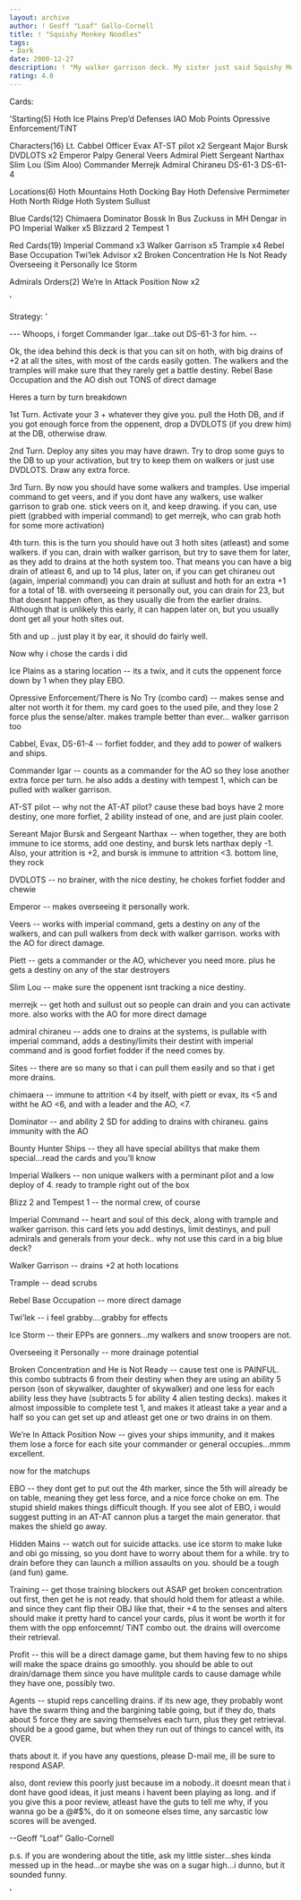 ```yaml
---
layout: archive
author: ! Geoff "Loaf" Gallo-Cornell
title: ! "Squishy Monkey Noodles"
tags:
- Dark
date: 2000-12-27
description: ! "My walker garrison deck. My sister just said Squishy Monkey Noodles so i named it that."
rating: 4.0
---
```

Cards: 

'Starting(5)
Hoth Ice Plains
Prep’d Defenses
IAO
Mob Points
Opressive Enforcement/TiNT

Characters(16)
Lt. Cabbel
Officer Evax
AT-ST pilot x2
Sergeant Major Bursk
DVDLOTS x2
Emperor Palpy
General Veers
Admiral Piett
Sergeant Narthax
Slim Lou (Sim Aloo)
Commander Merrejk
Admiral Chiraneu
DS-61-3
DS-61-4

Locations(6)
Hoth Mountains
Hoth Docking Bay
Hoth Defensive Permimeter
Hoth North Ridge
Hoth System
Sullust

Blue Cards(12)
Chimaera
Dominator
Bossk In Bus
Zuckuss in MH
Dengar in PO
Imperial Walker x5
Blizzard 2
Tempest 1

Red Cards(19)
Imperial Command x3
Walker Garrison x5
Trample x4
Rebel Base Occupation
Twi’lek Advisor x2
Broken Concentration
He Is Not Ready
Overseeing it Personally
Ice Storm

Admirals Orders(2)
We’re In Attack Position Now x2





'

Strategy: '

--- Whoops, i forget Commander Igar...take out DS-61-3 for him. --

Ok, the idea behind this deck is that you can sit on hoth, with big drains of +2 at all the sites, with most of the cards easily gotten. The walkers and the tramples will make sure that they rarely get a battle destiny. Rebel Base Occupation and the AO dish out TONS of direct damage

Heres a turn by turn breakdown


1st Turn. Activate your 3 + whatever they give you. pull the Hoth DB, and if you got enough force from the oppenent, drop a DVDLOTS (if you drew him) at the DB, otherwise draw.

2nd Turn. Deploy any sites you may have drawn. Try to drop some guys to the DB to up your activation, but try to keep them on walkers or just use DVDLOTS. Draw any extra force.

3rd Turn. By now you should have some walkers and tramples. Use imperial command to get veers, and if you dont have any walkers, use walker garrison to grab one. stick veers on it, and keep drawing. if you can, use piett (grabbed with imperial command) to get merrejk, who can grab hoth for some more activation)

4th turn. this is the turn you should have out 3 hoth sites (atleast) and some walkers. if you can, drain with walker garrison, but try to save them for later, as they add to drains at the hoth system too. That means you can have a big drain of atleast 6, and up to 14 plus, later on, if you can get chiraneu out (again, imperial command) you can drain at sullust and hoth for an extra +1 for a total of 18. with overseeing it personally out, you can drain for 23, but that doesnt happen often, as they usually die from the earlier drains. Although that is unlikely this early, it can happen later on, but you usually dont get all your hoth sites out.

5th and up .. just play it by ear, it should do fairly well.

Now why i chose the cards i did


Ice Plains as a staring location -- its a twix, and it cuts the oppenent force down by 1 when they play EBO.

Opressive Enforcement/There is No Try (combo card) -- makes sense and alter not worth it for them. my card goes to the used pile, and they lose 2 force plus the sense/alter. makes trample better than ever... walker garrison too

Cabbel, Evax, DS-61-4 -- forfiet fodder, and they add to power of walkers and ships.

Commander Igar -- counts as a commander for the AO so they lose another extra force per turn. he also adds a destiny with tempest 1, which can be pulled with walker garrison.

AT-ST pilot -- why not the AT-AT pilot? cause these bad boys have 2 more destiny, one more forfiet, 2 ability instead of one, and are just plain cooler.

Sereant Major Bursk and Sergeant Narthax -- when together, they are both immune to ice storms, add one destiny, and bursk lets narthax deply -1. Also, your attrition is +2, and bursk is immune to attrition <3. bottom line, they rock

DVDLOTS -- no brainer, with the nice destiny, he chokes forfiet fodder and chewie

Emperor -- makes overseeing it personally work.

Veers -- works with imperial command, gets a destiny on any of the walkers, and can pull walkers from deck with walker garrison. works with the AO for direct damage.

Piett -- gets a commander or the AO, whichever you need more. plus he gets a destiny on any of the star destroyers

Slim Lou -- make sure the oppenent isnt tracking a nice destiny.

merrejk -- get hoth and sullust out so people can drain and you can activate more. also works with the AO for more direct damage

admiral chiraneu -- adds one to drains at the systems, is pullable with imperial command, adds a destiny/limits their destint with imperial command and is good forfiet fodder if the need comes by.

Sites -- there are so many so that i can pull them easily and so that i get more drains.

chimaera -- immune to attrition <4 by itself, with piett or evax, its <5 and witht he AO <6, and with a leader and the AO, <7.

Dominator -- and ability 2 SD for adding to drains with chiraneu. gains immunity with the AO

Bounty Hunter Ships -- they all have special abilitys that make them special...read the cards and you’ll know

Imperial Walkers -- non unique walkers with a perminant pilot and a low deploy of 4. ready to trample right out of the box

Blizz 2 and Tempest 1 -- the normal crew, of course

Imperial Command -- heart and soul of this deck, along with trample and walker garrison. this card lets you add destinys, limit destinys, and pull admirals and generals from your deck.. why not use this card in a big blue deck?

Walker Garrison -- drains +2 at hoth locations

Trample -- dead scrubs

Rebel Base Occupation -- more direct damage

Twi’lek -- i feel grabby....grabby for effects

Ice Storm -- their EPPs are gonners...my walkers and snow troopers are not.

Overseeing it Personally -- more drainage potential

Broken Concentration and He is Not Ready -- cause test one is PAINFUL. this combo subtracts 6 from their destiny when they are using an ability 5 person (son of skywalker, daughter of skywalker) and one less for each ability less they have (subtracts 5 for ability 4 alien testing decks). makes it almost impossible to complete test 1, and makes it atleast take a year and a half so you can get set up and atleast get one or two drains in on them.

We’re In Attack Position Now -- gives your ships immunity, and it makes them lose a force for each site your commander or general occupies...mmm excellent.

now for the matchups

EBO -- they dont get to put out the 4th marker, since the 5th will already be on table, meaning they get less force, and a nice force choke on em. The stupid shield makes things difficult though. If you see alot of EBO, i would suggest putting in an AT-AT cannon plus a target the main generator. that makes the shield go away.

Hidden Mains -- watch out for suicide attacks. use ice storm to make luke and obi go missing, so you dont have to worry about them for a while. try to drain before they can launch a million assaults on you. should be a tough (and fun) game.

Training -- get those training blockers out ASAP get broken concentration out first, then get he is not ready. that should hold them for atleast a while. and since they cant flip their OBJ like that, their +4 to the senses and alters should make it pretty hard to cancel your cards, plus it wont be worth it for them with the opp enforcemnt/ TiNT combo out. the drains will overcome their retrieval.

Profit -- this will be a direct damage game, but them having few to no ships will make the space drains go smoothly. you should be able to out drain/damage them since you have mulitple cards to cause damage while they have one, possibly two.

Agents -- stupid reps cancelling drains. if its new age, they probably wont have the swarm thing and the bargining table going, but if they do, thats about 5 force they are saving themselves each turn, plus they get retrieval. should be a good game, but when they run out of things to cancel with, its OVER.

thats about it. if you have any questions, please D-mail me, ill be sure to respond ASAP.

also, dont review this poorly just because im a nobody..it doesnt mean that i dont have good ideas, it just means i havent been playing as long. and if you give this a poor review, atleast have the guts to tell me why, if you wanna go be a @#$%, do it on someone elses time, any sarcastic low scores will be avenged.

--Geoff ”Loaf” Gallo-Cornell

p.s. if you are wondering about the title, ask my little sister...shes kinda messed up in the head...or maybe she was on a sugar high...i dunno, but it sounded funny.







'